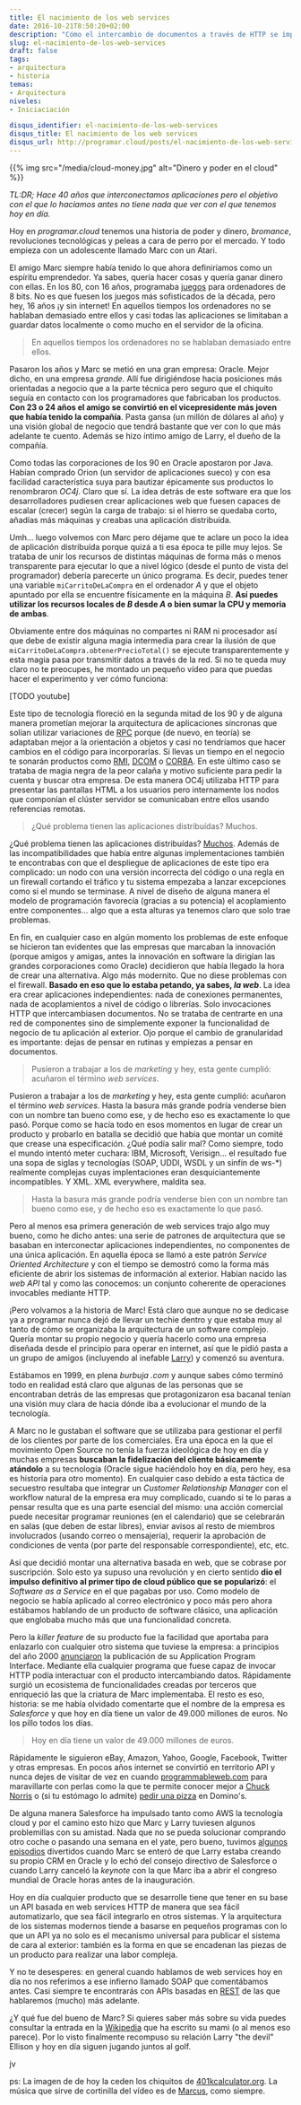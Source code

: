 ```yaml
---
title: El nacimiento de los web services
date: 2016-10-21T8:50:20+02:00
description: "Cómo el intercambio de documentos a través de HTTP se impuso como mecanismo de comuniación entre aplicaciones."
slug: el-nacimiento-de-los-web-services
draft: false
tags:
- arquitectura
- historia
temas:
- Arquitectura
niveles:
- Iniciaciación

disqus_identifier: el-nacimiento-de-los-web-services
disqus_title: El nacimiento de los web services
disqus_url: http://programar.cloud/posts/el-nacimiento-de-los-web-services
---
```


{{% img src="/media/cloud-money.jpg" alt="Dinero y poder en el cloud" %}}

*TL:DR; Hace 40 años que interconectamos aplicaciones pero el objetivo con el que lo hacíamos antes no tiene nada que ver con el que tenemos hoy en día.*

Hoy en *programar.cloud* tenemos una historia de poder y dinero, *bromance*, revoluciones tecnológicas y peleas a cara de perro por el mercado. Y todo empieza con un adolescente llamado Marc con un Atari.<!--more-->

El amigo Marc siempre había tenido lo que ahora definiríamos como un espíritu emprendedor. Ya sabes, quería hacer cosas y quería ganar dinero con ellas. En los 80, con 16 años, programaba [juegos](https://www.youtube.com/watch?v=d1obsZwaB04) para ordenadores de 8 bits. No es que fuesen los juegos más sofisticados de la década, pero hey, 16 años ¡y sin internet! En aquellos tiempos los ordenadores no se hablaban demasiado entre ellos y casi todas las aplicaciones se limitaban a guardar datos localmente o como mucho en el servidor de la oficina.

> En aquellos tiempos los ordenadores no se hablaban demasiado entre ellos.

Pasaron los años y Marc se metió en una gran empresa: Oracle. Mejor dicho, en una empresa *grande*. Allí fue dirigiéndose hacia posiciones más orientadas a negocio que a la parte técnica pero seguro que el chiquito seguía en contacto con los programadores que fabricaban los productos. **Con 23 o 24 años el amigo se convirtió en el vicepresidente más joven que había tenido la compañía**. Pasta gansa (un millón de dólares al año) y una visión global de negocio que tendrá bastante que ver con lo que más adelante te cuento. Además se hizo íntimo amigo de Larry, el dueño de la compañía. 

Como todas las corporaciones de los 90 en Oracle apostaron por Java. Habían comprado Orion (un servidor de aplicaciones sueco) y con esa facilidad característica suya para bautizar épicamente sus productos lo renombraron  *OC4j*. Claro que sí. La idea detrás de este software era que los desarrolladores pudiesen crear aplicaciones web que fuesen capaces de escalar (crecer) según la carga de trabajo: si el hierro se quedaba corto, añadías más máquinas y creabas una aplicación distribuída. 

Umh... luego volvemos con Marc pero déjame que te aclare un poco la idea de aplicación distribuída porque quizá a ti esa época te pille muy lejos. Se trataba de unir los recursos de distintas máquinas de forma más o menos transparente para ejecutar lo que a nivel lógico (desde el punto de vista del programador) debería parecerte un único programa. Es decir, puedes tener una variable ```miCarritoDeLaCompra``` en el ordenador *A* y que el objeto apuntado por ella se encuentre físicamente en la máquina *B*. **Así puedes utilizar los recursos locales de *B* desde *A* o bien sumar la CPU y memoria de ambas**.

Obviamente entre dos máquinas no compartes ni RAM ni procesador así que debe de existir alguna magia intermedia para crear la ilusión de que ```miCarritoDeLaCompra.obtenerPrecioTotal()``` se ejecute transparentemente y esta magia pasa por transmitir datos a través de la red. Si no te queda muy claro no te preocupes, he montado un pequeño vídeo para que puedas hacer el experimento y ver cómo funciona:

[TODO youtube]

Este tipo de tecnología floreció en la segunda mitad de los 90 y de alguna manera prometían mejorar la arquitectura de aplicaciones síncronas que solían utilizar variaciones de [RPC](https://en.wikipedia.org/wiki/Remote_procedure_call#History_and_origins) porque (de nuevo, en teoría) se adaptaban mejor a la orientación a objetos y casi no tendríamos que hacer cambios en el código para incorporarlas. Si llevas un tiempo en el negocio te sonarán productos como [RMI](https://es.wikipedia.org/wiki/Java_Remote_Method_Invocation), [DCOM](https://es.wikipedia.org/wiki/Modelo_de_Objetos_de_Componentes_Distribuidos) o [CORBA](http://c2.com/cgi/wiki?WhatsWrongWithCorba). En este último caso se trataba de magia negra de la peor calaña y motivo suficiente para pedir la cuenta y buscar otra empresa.  De esta manera OC4j utilizaba HTTP para presentar las pantallas HTML a los usuarios pero internamente los nodos que componían el clúster servidor se comunicaban entre ellos usando referencias remotas.

> ¿Qué problema tienen las aplicaciones distribuídas? Muchos.

¿Qué problema tienen las aplicaciones distribuídas? [Muchos](http://queue.acm.org/detail.cfm?id=1142044). Además de las incompatibilidades que había entre algunas implementaciones también te encontrabas con que el despliegue de aplicaciones de este tipo era complicado: un nodo con una versión incorrecta del código o una regla en un firewall cortando el tráfico y tu sistema empezaba a lanzar excepciones como si el mundo se terminase. A nivel de diseño de alguna manera el modelo de programación favorecía (gracias a su potencia) el acoplamiento entre componentes... algo que a esta alturas ya tenemos claro que solo trae problemas. 

En fin, en cualquier caso en algún momento los problemas de este enfoque se hicieron tan evidentes que las empresas que marcaban la innovación (porque amigos y amigas, antes la innovación en software la dirigían las grandes corporaciones como Oracle) decidieron que había llegado la hora de crear una alternativa. Algo más modernito. Que no diese problemas con el firewall. **Basado en eso que lo estaba petando, ya sabes, *la web***. La idea era crear aplicaciones independientes: nada de conexiones permanentes, nada de acoplamientos a nivel de código o librerías. Solo invocaciones HTTP que intercambiasen documentos. No se trataba de centrarte en una red de componentes sino de simplemente exponer la funcionalidad de negocio de tu aplicación al exterior. Ojo porque el cambio de granularidad es importante: dejas de pensar en rutinas y empiezas a pensar en documentos.

> Pusieron a trabajar a los de *marketing* y hey, esta gente cumplió: acuñaron el término *web services*.

Pusieron a trabajar a los de *marketing* y hey, esta gente cumplió: acuñaron el término *web services*. Hasta la basura más grande podría venderse bien con un nombre tan bueno como ese, y de hecho eso es exactamente lo que pasó. Porque como se hacía todo en esos momentos en lugar de crear un producto y probarlo en batalla se decidió que había que montar un comité que crease una especificación. ¿Qué podía salir mal? Como siempre, todo el mundo intentó meter cuchara: IBM, Microsoft, Verisign... el resultado fue una sopa de siglas y tecnologías (SOAP, UDDI, WSDL y un sinfín de ws-*) realmente complejas cuyas implentaciones eran desquiciantemente incompatibles. Y XML. XML everywhere, maldita sea. 

> Hasta la basura más grande podría venderse bien con un nombre tan bueno como ese, y de hecho eso es exactamente lo que pasó.

Pero al menos esa primera generación de web services trajo algo muy bueno, como he dicho antes: una serie de patrones de arquitectura que se basaban en interconectar aplicaciones independientes, no componentes de una única aplicación. En aquella época se llamó a este patrón *Service Oriented Architecture* y con el tiempo se demostró como la forma más eficiente de abrir los sistemas de información al exterior. Habían nacido las *web API* tal y como las conocemos: un conjunto coherente de operaciones invocables mediante HTTP.

¡Pero volvamos a la historia de Marc! Está claro que aunque no se dedicase ya a programar nunca dejó de llevar un techie dentro y que estaba muy al tanto de cómo se organizaba la arquitectura de un software complejo. Quería montar su propio negocio y quería hacerlo como una empresa diseñada desde el principio para operar en internet, así que le pidió pasta a un grupo de amigos (incluyendo al inefable [Larry](http://www.expansion.com/economia-digital/protagonistas/2016/09/01/57c6f20be2704e34778b45b1.html)) y comenzó su aventura. 

Estábamos en 1999, en plena *burbuja .com* y aunque sabes cómo terminó todo en realidad está claro que algunas de las personas que se encontraban detrás de las empresas que protagonizaron esa bacanal tenían una visión muy clara de hacia dónde iba a evolucionar el mundo de la tecnología.

A Marc no le gustaban el software que se utilizaba para gestionar el perfil de los clientes por parte de los comerciales. Era una época en la que el movimiento Open Source no tenía la fuerza ideológica de hoy en día y muchas empresas **buscaban la fidelización del cliente básicamente atándolo** a su tecnología (Oracle sigue haciéndolo hoy en día, pero hey, esa es historia para otro momento). En cualquier caso debido a esta táctica de secuestro resultaba que integrar un *Customer Relationship Manager* con el workflow natural de la empresa era muy complicado, cuando si te lo paras a pensar resulta que es una parte esencial del mismo: una acción comercial puede necesitar programar reuniones (en el calendario) que se celebrarán en salas (que deben de estar libres), enviar avisos al resto de miembros involucrados (usando correo o mensajería), requerir la aprobación de condiciones de venta (por parte del responsable correspondiente), etc, etc.

Así que decidió montar una alternativa basada en web, que se cobrase por suscripción. Solo esto ya supuso una revolución y en cierto sentido **dio el impulso definitivo al primer tipo de cloud público que se popularizó**: el *Software as a Service* en el que pagabas por uso. Como modelo de negocio se había aplicado al correo electrónico y poco más pero ahora estábamos hablando de un producto de software clásico, una aplicación que englobaba mucho más que una funcionalidad concreta. 

Pero la *killer feature* de su producto fue la facilidad que aportaba para enlazarlo con cualquier otro sistema que tuviese la empresa: a principios del año 2000 [anunciaron](http://www.prnewswire.com/news-releases/salesforcecom-launches-at-demo-with-over-150-customers-72423997.html) la publicación de su Application Program Interface. Mediante ella cualquier programa que fuese capaz de invocar HTTP podía interactuar con el producto intercambiando datos. Rápidamente surgió un ecosistema de funcionalidades creadas por terceros que enriqueció las que la criatura de Marc implementaba. El resto es eso, historia: se me había olvidado comentarte que el nombre de la empresa es *Salesforce* y que hoy en día tiene un valor de 49.000 millones de euros. No los pillo todos los días.

> Hoy en día tiene un valor de 49.000 millones de euros.

Rápidamente le siguieron eBay, Amazon, Yahoo, Google, Facebook, Twitter y otras empresas. En pocos años internet se convirtió en territorio API y nunca dejes de visitar de vez en cuando [programmableweb.com](http://programmableweb.com) para maravillarte con perlas como la que te permite conocer mejor a [Chuck Norris](http://www.programmableweb.com/api/chuck-norris-facts) o (si tu estómago lo admite) [pedir una pizza](http://www.programmableweb.com/mashup/dom-dominos-pizza) en Domino's.

De alguna manera Salesforce ha impulsado tanto como AWS la tecnología cloud y por el camino esto hizo que Marc y Larry tuviesen algunos problemillas con su amistad. Nada que no se pueda solucionar comprando otro coche o pasando una semana en el yate, pero bueno, tuvimos [algunos episodios](http://www.buscocrm.com/benioff-dissed.php) divertidos cuando Marc se enteró de que Larry estaba creando su propio CRM en Oracle y lo echó del consejo directivo de Salesforce o cuando Larry canceló la *keynote* con la que Marc iba a abrir el congreso mundial de Oracle horas antes de la inauguración.

Hoy en día cualquier producto que se desarrolle tiene que tener en su base un API basada en web services HTTP de manera que sea fácil automatizarlo, que sea fácil integrarlo en otros sistemas. Y la arquitectura de los sistemas modernos tiende a basarse en pequeños programas con lo que un API ya no solo es el mecanismo universal para publicar el sistema de cara al exterior: también es la forma en que se encadenan las piezas de un producto para realizar una labor compleja.

Y no te desesperes: en general cuando hablamos de web services hoy en día no nos referimos a ese infierno llamado SOAP que comentábamos antes. Casi siempre te encontrarás con APIs basadas en [REST](https://es.wikipedia.org/wiki/Representational_State_Transfer) de las que hablaremos (mucho) más adelante.

¿Y qué fue del bueno de Marc? Si quieres saber más sobre su vida puedes consultar la entrada en la [Wikipedia](https://en.wikipedia.org/wiki/Marc_Benioff) que ha escrito su mami (o al menos eso parece). Por lo visto finalmente recompuso su relación Larry "the devil" Ellison y hoy en día siguen jugando juntos al golf.

jv


ps: La imagen de de hoy la ceden los chiquitos de [401kcalculator.org](http://401kcalculator.org). La música que sirve de cortinilla del vídeo es de [Marcus](https://soundcloud.com/musicbymarcus/promo-music-inspiational), como siempre.












